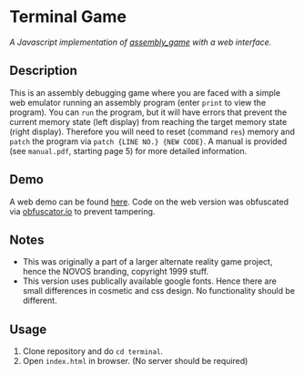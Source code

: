 # Terminal Game
*A Javascript implementation of [assembly_game](https://github.com/UtilityHotbar/assembly_game) with a web interface.*

## Description
This is an assembly debugging game where you are faced with a simple web emulator running an assembly program (enter `print` to view the program). You can `run` the program, but it will have errors that prevent the current memory state (left display) from reaching the target memory state (right display). Therefore you will need to reset (command `res`) memory and `patch` the program via `patch {LINE NO.} {NEW CODE}`. A manual is provided (see `manual.pdf`, starting page 5) for more detailed information.

## Demo
A web demo can be found [here](https://zhengzi-archive.com/terminal/). Code on the web version was obfuscated via [obfuscator.io](https://obfuscator.io/) to prevent tampering.

## Notes
* This was originally a part of a larger alternate reality game project, hence the NOVOS branding, copyright 1999 stuff.
* This version uses publically available google fonts. Hence there are small differences in cosmetic and css design. No functionality should be different.

## Usage
1. Clone repository and do `cd terminal`.
2. Open `index.html` in browser. (No server should be required)
